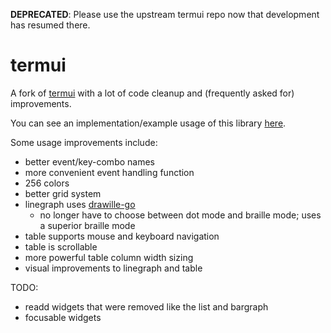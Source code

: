 **DEPRECATED**: Please use the upstream termui repo now that development has resumed there.

# termui

A fork of [termui](https://github.com/gizak/termui) with a lot of code cleanup and (frequently asked for) improvements.

You can see an implementation/example usage of this library [here](https://github.com/cjbassi/gotop).

Some usage improvements include:
* better event/key-combo names
* more convenient event handling function
* 256 colors
* better grid system
* linegraph uses [drawille-go](https://github.com/exrook/drawille-go)
    * no longer have to choose between dot mode and braille mode; uses a superior braille mode
* table supports mouse and keyboard navigation
* table is scrollable
* more powerful table column width sizing
* visual improvements to linegraph and table

TODO:
* readd widgets that were removed like the list and bargraph
* focusable widgets
